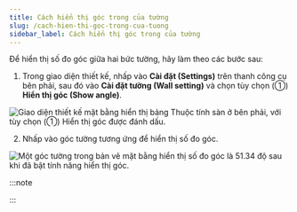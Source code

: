 ```yaml
---
title: Cách hiển thị góc trong của tường
slug: /cach-hien-thi-goc-trong-cua-tuong
sidebar_label: Cách hiển thị góc trong của tường
---
```


Để hiển thị số đo góc giữa hai bức tường, hãy làm theo các bước sau:

1. Trong giao diện thiết kế, nhấp vào **Cài đặt (Settings)** trên thanh công cụ bên phải, sau đó vào **Cài đặt tường (Wall setting)** và chọn tùy chọn (①) **Hiển thị góc (Show angle)**.

![Giao diện thiết kế mặt bằng hiển thị bảng Thuộc tính sàn ở bên phải, với tùy chọn (①) Hiển thị góc được đánh dấu.](https://storage.googleapis.com/jegavn_kb/image_jegavn/99.1.png)

2. Nhấp vào góc tường tương ứng để hiển thị số đo góc.

![Một góc tường trong bản vẽ mặt bằng hiển thị số đo góc là 51.34 độ sau khi đã bật tính năng hiển thị góc.](https://storage.googleapis.com/jegavn_kb/image_jegavn/99.2.png)

:::note

:::